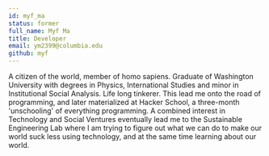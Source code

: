 ```yaml
---
id: myf_ma
status: former
full_name: Myf Ma
title: Developer
email: ym2399@columbia.edu
github: myf
---
```

A citizen of the world, member of homo sapiens. Graduate of Washington University with degrees in Physics, International Studies and minor in Institutional Social Analysis. Life long tinkerer. This lead me onto the road of programming, and later materialized at Hacker School, a three-month 'unschooling' of everything programming. A combined interest in Technology and Social Ventures eventually lead me to the Sustainable Engineering Lab where I am trying to figure out what we can do to make our world suck less using technology, and at the same time learning about our world.

